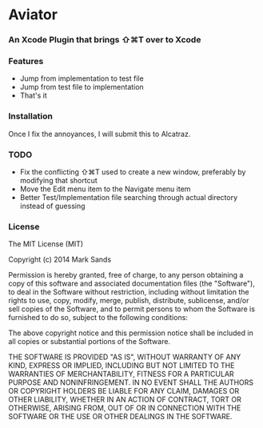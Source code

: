 # Aviator

### An Xcode Plugin that brings ⇧⌘T over to Xcode

### Features

* Jump from implementation to test file
* Jump from test file to implementation
* That's it

### Installation

Once I fix the annoyances, I will submit this to Alcatraz.

### TODO

* Fix the conflicting ⇧⌘T used to create a new window, preferably by modifying that shortcut
* Move the Edit menu item to the Navigate menu item
* Better Test/Implementation file searching through actual directory instead of guessing

### License

The MIT License (MIT)

Copyright (c) 2014 Mark Sands

Permission is hereby granted, free of charge, to any person obtaining a copy
of this software and associated documentation files (the "Software"), to deal
in the Software without restriction, including without limitation the rights
to use, copy, modify, merge, publish, distribute, sublicense, and/or sell
copies of the Software, and to permit persons to whom the Software is
furnished to do so, subject to the following conditions:

The above copyright notice and this permission notice shall be included in
all copies or substantial portions of the Software.

THE SOFTWARE IS PROVIDED "AS IS", WITHOUT WARRANTY OF ANY KIND, EXPRESS OR
IMPLIED, INCLUDING BUT NOT LIMITED TO THE WARRANTIES OF MERCHANTABILITY,
FITNESS FOR A PARTICULAR PURPOSE AND NONINFRINGEMENT. IN NO EVENT SHALL THE
AUTHORS OR COPYRIGHT HOLDERS BE LIABLE FOR ANY CLAIM, DAMAGES OR OTHER
LIABILITY, WHETHER IN AN ACTION OF CONTRACT, TORT OR OTHERWISE, ARISING FROM,
OUT OF OR IN CONNECTION WITH THE SOFTWARE OR THE USE OR OTHER DEALINGS IN
THE SOFTWARE.